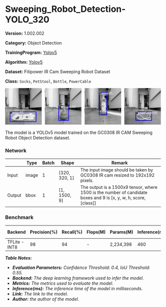 # Sweeping_Robot_Detection-YOLO_320

**Version:** 1.002.002

**Category:** Object Detection

**TrainingProgram:** [Yolov5](https://github.com/FITI-HCITA/yolov5/tree/ROT_IRAI_VA8801)

**Algorithm:** [Yolov5](./opt.yaml)

**Dataset:** Fitipower IR Cam Sweeping Robot Dataset 

**Class:** `Socks`, `PetStool`, `Bottle`, `PowerCable`

![Sweeping_Robot_Detection](./VA8801_ROBOT-Yolo.png)

The model is a YOLOv5 model trained on the GC0308 IR CAM Sweeping Robot Object Detection dataset.

### Network

|  | Type | Batch | Shape | Remark |
| --- | --- | --- | --- | --- |
| Input | image | 1 | [320, 320, 1] | The input image should be taken by GC0308 IR cam  resized to 192x192 pixels. |
| Output | bbox | 1 | [1, 1500, 9] | The output is a 1500x9 tensor, where 1500 is the number of candidate boxes and 9 is [x, y, w, h, score, [class]] |

### Benchmark

| Backend | Precision(%) | Recall(%) | Flops(M) | Params(M) | Inference(ms) | Used Ram(MB) | Download | Author |
| --- | --- | --- | --- | --- | --- | --- | --- | --- |
| TFLite - INT8 | 98 | 94 | - | 2,234,398 | 460 | 3.12 | [link](./VA8801_ROTBOT_1.002.002-int8.tflite) | Fitipower |

***Table Notes:***

- ***Evaluation Parameters:** Confidence Threshold: 0.4, IoU Threshold: 0.55.*
- ***Backend:** The deep learning framework used to infer the model.*
- ***Metrics:** The metrics used to evaluate the model.*
- ***Inference(ms):** The inference time of the model in milliseconds.*
- ***Link:** The link to the model.*
- ***Author:** the author of the model.*

